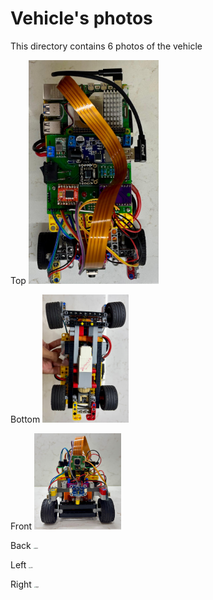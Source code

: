 Vehicle's photos
====

This directory contains 6 photos of the vehicle

Top
<img src="Top.jpeg" alt="Top" style="zoom:35%;" />



Bottom
<img src="Bottom.jpeg" alt="Bottom" style="zoom:20%;" />



Front
<img src="Front.jpeg" alt="Front" style="zoom:15%;" />



Back
<img src="/Users/sanjay/Downloads/greenbotics-main/v-photos/Back.jpeg" alt="Back" style="zoom:15%;" />



Left
<img src="/Users/sanjay/Downloads/greenbotics-main/v-photos/Left.jpeg" alt="Left" style="zoom:15%;" />



Right
<img src="/Users/sanjay/Downloads/greenbotics-main/v-photos/Right.jpeg" alt="Right" style="zoom:15%;" />